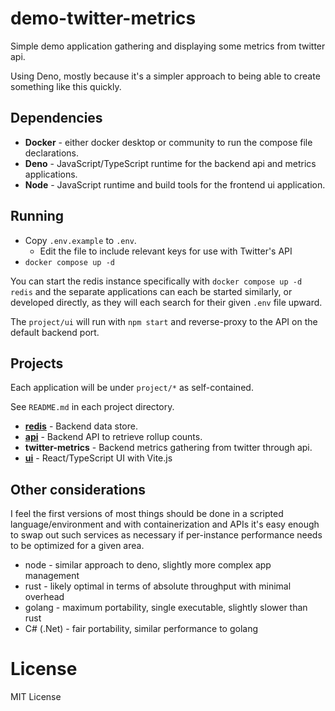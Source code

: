 # demo-twitter-metrics

Simple demo application gathering and displaying some metrics from twitter api.

Using Deno, mostly because it's a simpler approach to being able to create
something like this quickly.

## Dependencies

- **Docker** - either docker desktop or community to run the compose file
  declarations.
- **Deno** - JavaScript/TypeScript runtime for the backend api and metrics
  applications.
- **Node** - JavaScript runtime and build tools for the frontend ui application.

## Running

- Copy `.env.example` to `.env`.
  - Edit the file to include relevant keys for use with Twitter's API
- `docker compose up -d`

You can start the redis instance specifically with `docker compose up -d redis`
and the separate applications can each be started similarly, or developed
directly, as they will each search for their given `.env` file upward.

The `project/ui` will run with `npm start` and reverse-proxy to the API on the
default backend port.

## Projects

Each application will be under `project/*` as self-contained.

See `README.md` in each project directory.

- [**redis**](http://localhost:8005) - Backend data store.
- [**api**](http://localhost:8002) - Backend API to retrieve rollup counts.
- **twitter-metrics** - Backend metrics gathering from twitter through api.
- [**ui**](http://localhost:8000) - React/TypeScript UI with Vite.js

## Other considerations

I feel the first versions of most things should be done in a scripted
language/environment and with containerization and APIs it's easy enough to swap
out such services as necessary if per-instance performance needs to be optimized
for a given area.

- node - similar approach to deno, slightly more complex app management
- rust - likely optimal in terms of absolute throughput with minimal overhead
- golang - maximum portability, single executable, slightly slower than rust
- C# (.Net) - fair portability, similar performance to golang

# License

MIT License
